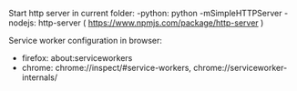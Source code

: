 Start http server in current folder:
-python: python -mSimpleHTTPServer
-nodejs: http-server ( https://www.npmjs.com/package/http-server )

Service worker configuration in browser:
- firefox: about:serviceworkers
- chrome: chrome://inspect/#service-workers,  chrome://serviceworker-internals/ 
